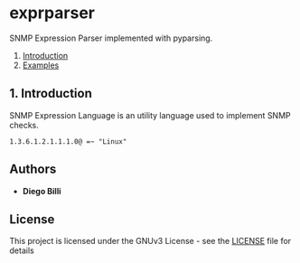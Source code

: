 
# exprparser
SNMP Expression Parser implemented with pyparsing.

1. [Introduction](#introduction)
2. [Examples](#examples)


## 1. Introduction<a name="introduction"></a>

SNMP Expression Language is an utility language used to implement SNMP checks.

```
1.3.6.1.2.1.1.1.0@ =~ "Linux"
```

## Authors

* **Diego Billi**

## License

This project is licensed under the GNUv3 License - see the [LICENSE](LICENSE) file for details


